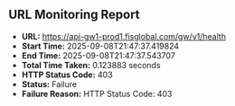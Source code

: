 ## URL Monitoring Report

- **URL:** https://api-gw1-prod1.fisglobal.com/gw/v1/health
- **Start Time:** 2025-09-08T21:47:37.419824
- **End Time:** 2025-09-08T21:47:37.543707
- **Total Time Taken:** 0.123883 seconds
- **HTTP Status Code:** 403
- **Status:** Failure
- **Failure Reason:** HTTP Status Code: 403
